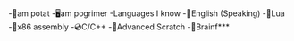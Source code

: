 -🥔am potat
-🖥am pogrimer
-Languages I know
-🎤English (Speaking)
-💠Lua
-💾x86 assembly
-💿C/C++
-📒Advanced Scratch
-🤬Brainf***
